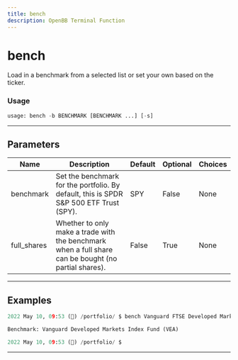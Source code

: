 ```yaml
---
title: bench
description: OpenBB Terminal Function
---
```


# bench

Load in a benchmark from a selected list or set your own based on the ticker.

### Usage

```python
usage: bench -b BENCHMARK [BENCHMARK ...] [-s]
```

---

## Parameters

| Name | Description | Default | Optional | Choices |
| ---- | ----------- | ------- | -------- | ------- |
| benchmark | Set the benchmark for the portfolio. By default, this is SPDR S&P 500 ETF Trust (SPY). | SPY | False | None |
| full_shares | Whether to only make a trade with the benchmark when a full share can be bought (no partial shares). | False | True | None |
---

## Examples

```python
2022 May 10, 09:53 (🦋) /portfolio/ $ bench Vanguard FTSE Developed Markets ETF (VEA)

Benchmark: Vanguard Developed Markets Index Fund (VEA)

2022 May 10, 09:53 (🦋) /portfolio/ $
```

---

